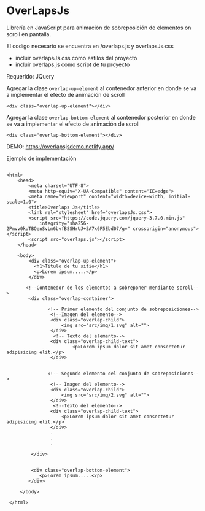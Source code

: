 # OverLapsJs

Librería en JavaScript para animación de sobreposición de elementos on scroll en pantalla.

El codigo necesario se encuentra en /overlaps.js y overlapsJs.css

- incluir overlapsJs.css como estilos del proyecto
- incluir overlaps.js como script de tu proyecto

Requerido: JQuery


Agregar la clase `overlap-up-element` al contenedor anterior en donde se va a implementar el efecto de animación de scroll
```
<div class="overlap-up-element"></div>
```
Agregar la clase `overlap-bottom-element` al contenedor posterior en donde se va a implementar el efecto de animación de scroll

```
<div class="overlap-bottom-element"></div>
```

DEMO: https://overlapsjsdemo.netlify.app/

Ejemplo de implementación

```

<html>
    <head>
        <meta charset="UTF-8">
        <meta http-equiv="X-UA-Compatible" content="IE=edge">
        <meta name="viewport" content="width=device-width, initial-scale=1.0">
        <title>Overlaps Js</title>
        <link rel="stylesheet" href="overlapsJs.css">
        <script src="https://code.jquery.com/jquery-3.7.0.min.js"
            integrity="sha256-2Pmvv0kuTBOenSvLm6bvfBSSHrUJ+3A7x6P5Ebd07/g=" crossorigin="anonymous"></script>
        <script src="overlaps.js"></script>
    </head>

    <body>
        <div class="overlap-up-element">
          <h1>Titulo de tu sitio</h1>
          <p>Lorem ipsum.....</p>
        </div>

       <!--Contenedor de los elementos a sobreponer mendiante scroll-->
        <div class="overlap-container">

               <!-- Primer elemento del conjunto de sobreposiciones-->
                <!--Imagen del elemento-->
                <div class="overlap-child">
                    <img src="src/img/1.svg" alt="">
                </div>
                 <!-- Texto del elemento-->
                <div class="overlap-child-text">
                        <p>Lorem ipsum dolor sit amet consectetur adipisicing elit.</p>
                </div>


               <!-- Segundo elemento del conjunto de sobreposiciones-->
                <!-- Imagen del elemento-->
                <div class="overlap-child">
                    <img src="src/img/2.svg" alt="">
                </div>
                 <!--Texto del elemento-->
                <div class="overlap-child-text">
                    <p>Lorem ipsum dolor sit amet consectetur adipisicing elit.</p>
                </div>
                .
                .
                .

         </div>


         <div class="overlap-bottom-element">
            <p>Lorem ipsum.....</p>
        </div>

     </body>
 
 </html>
 ```



